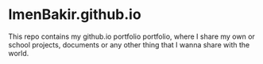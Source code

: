 # ImenBakir.github.io
This repo contains my github.io portfolio portfolio, where I share my own or school projects, documents or any other thing that I wanna share with the world.
